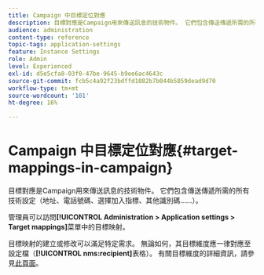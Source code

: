 ```yaml
---
title: Campaign 中目標定位對應
description: 目標對應是Campaign用來傳送訊息的技術物件。 它們包含傳送傳遞所需的所有技術設定。
audience: administration
content-type: reference
topic-tags: application-settings
feature: Instance Settings
role: Admin
level: Experienced
exl-id: d5e5cfa8-03f0-47be-9645-b9ee6ac4643c
source-git-commit: fcb5c4a92f23bdffd1082b7b044b5859dead9d70
workflow-type: tm+mt
source-wordcount: '101'
ht-degree: 16%

---
```


# Campaign 中目標定位對應{#target-mappings-in-campaign}

目標對應是Campaign用來傳送訊息的技術物件。 它們包含傳送傳遞所需的所有技術設定（地址、電話號碼、選擇加入指標、其他識別碼……）。

管理員可以訪問&#x200B;**[!UICONTROL Administration > Application settings > Target mappings]**&#x200B;菜單中的目標映射。

目標映射的建立或修改可以滿足特定需求。 無論如何，其目標維度應一律對應至設定檔（**[!UICONTROL nms:recipient]**&#x200B;表格）。 有關目標維度的詳細資訊，請參見[此頁面](../../automating/using/query.md#targeting-dimensions-and-resources)。
